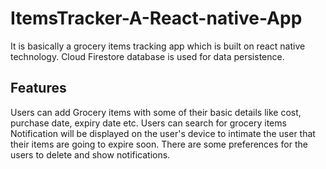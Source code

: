 # ItemsTracker-A-React-native-App
It is basically a grocery items tracking app which is built on react native technology. 
Cloud Firestore database is used for data persistence.

## Features

Users can add Grocery items with some of their basic details like cost, purchase date, expiry date etc.
Users can search for grocery items
Notification will be displayed on the user's device to intimate the user that their items are going to expire soon.
There are some preferences for the users to delete and show notifications.
